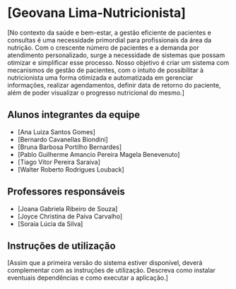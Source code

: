 # [Geovana Lima-Nutricionista]

[No contexto da saúde e bem-estar, a gestão eficiente de pacientes e consultas é uma necessidade primordial para profissionais da área da nutrição. Com o crescente número de pacientes e a demanda por atendimento personalizado, surge a necessidade de sistemas que possam otimizar e simplificar esse processo. 
Nosso objetivo é criar um sistema com mecanismos de gestão de pacientes, com o intuito de possibilitar à nutricionista uma forma otimizada e automatizada em gerenciar informações, realizar agendamentos, definir data de retorno do paciente, além de poder visualizar o progresso nutricional do mesmo.]

## Alunos integrantes da equipe

* [Ana Luiza Santos Gomes]
* [Bernardo Cavanellas Biondini]
* [Bruna Barbosa Portilho Bernardes]
* [Pablo Guilherme Amancio Pereira Magela Benevenuto]
* [Tiago Vitor Pereira Saraiva]
* [Walter Roberto Rodrigues Louback]

## Professores responsáveis

* [Joana Gabriela Ribeiro de Souza]
* [Joyce Christina de Paiva Carvalho]
* [Soraia Lúcia da Silva]

## Instruções de utilização

[Assim que a primeira versão do sistema estiver disponível, deverá complementar com as instruções de utilização. Descreva como instalar eventuais dependências e como executar a aplicação.]

